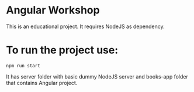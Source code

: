 # Angular Workshop

This is an educational project. It requires NodeJS as dependency.

# To run the project use:
````
npm run start
````

It has server folder with basic dummy NodeJS server and books-app folder that contains Angular project.
